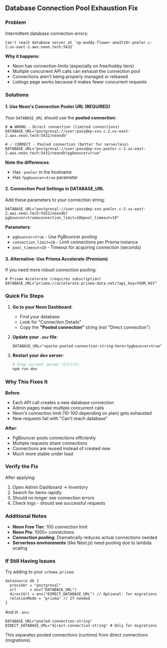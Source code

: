 ## Database Connection Pool Exhaustion Fix

### Problem
Intermittent database connection errors:
```
Can't reach database server at `ep-muddy-flower-aew37z9r-pooler.c-2.us-east-2.aws.neon.tech:5432`
```

**Why it happens**:
- Neon has connection limits (especially on free/hobby tiers)
- Multiple concurrent API calls can exhaust the connection pool
- Connections aren't being properly managed or released
- Listings page works because it makes fewer concurrent requests

### Solutions

#### 1. **Use Neon's Connection Pooler URL** (REQUIRED)
Your `DATABASE_URL` should use the **pooled connection**:

```env
# ❌ WRONG - Direct connection (limited connections)
DATABASE_URL="postgresql://user:pass@ep-xxx.c-2.us-east-2.aws.neon.tech:5432/neondb"

# ✅ CORRECT - Pooled connection (better for serverless)
DATABASE_URL="postgresql://user:pass@ep-xxx-pooler.c-2.us-east-2.aws.neon.tech:5432/neondb?pgbouncer=true"
```

**Note the differences**:
- Has `-pooler` in the hostname
- Has `?pgbouncer=true` parameter

#### 2. **Connection Pool Settings in DATABASE_URL**
Add these parameters to your connection string:

```env
DATABASE_URL="postgresql://user:pass@ep-xxx-pooler.c-2.us-east-2.aws.neon.tech:5432/neondb?pgbouncer=true&connection_limit=10&pool_timeout=10"
```

**Parameters**:
- `pgbouncer=true` - Use PgBouncer pooling
- `connection_limit=10` - Limit connections per Prisma instance
- `pool_timeout=10` - Timeout for acquiring connection (seconds)

#### 3. **Alternative: Use Prisma Accelerate** (Premium)
If you need more robust connection pooling:

```env
# Prisma Accelerate (requires subscription)
DATABASE_URL="prisma://accelerate.prisma-data.net/?api_key=YOUR_KEY"
```

### Quick Fix Steps

1. **Go to your Neon Dashboard**:
   - Find your database
   - Look for "Connection Details"
   - Copy the **"Pooled connection"** string (not "Direct connection")

2. **Update your `.env` file**:
   ```env
   DATABASE_URL="<paste-pooled-connection-string-here>?pgbouncer=true"
   ```

3. **Restart your dev server**:
   ```bash
   # Stop current server (Ctrl+C)
   npm run dev
   ```

### Why This Fixes It

**Before**:
- Each API call creates a new database connection
- Admin pages make multiple concurrent calls
- Neon's connection limit (10-100 depending on plan) gets exhausted
- New requests fail with "Can't reach database"

**After**:
- PgBouncer pools connections efficiently
- Multiple requests share connections
- Connections are reused instead of created new
- Much more stable under load

### Verify the Fix

After applying:
1. Open Admin Dashboard → Inventory
2. Search for items rapidly
3. Should no longer see connection errors
4. Check logs - should see successful requests

### Additional Notes

- **Neon Free Tier**: 100 connection limit
- **Neon Pro**: 1000+ connections
- **Connection pooling**: Dramatically reduces actual connections needed
- **Serverless environments** (like Next.js) need pooling due to lambda scaling

### If Still Having Issues

Try adding to your `schema.prisma`:

```prisma
datasource db {
  provider = "postgresql"
  url      = env("DATABASE_URL")
  directUrl = env("DIRECT_DATABASE_URL") // Optional: for migrations
  relationMode = "prisma" // If needed
}
```

And in `.env`:
```env
DATABASE_URL="pooled-connection-string"
DIRECT_DATABASE_URL="direct-connection-string" # Only for migrations
```

This separates pooled connections (runtime) from direct connections (migrations).

